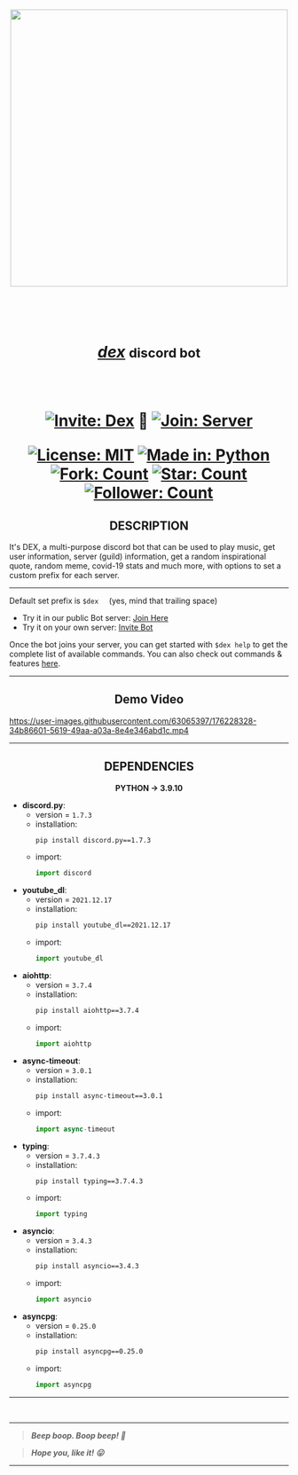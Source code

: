 
<h3 align="center"><a href="https://discord.com/api/oauth2/authorize?client_id=946829157445296188&permissions=397590396532&scope=bot"><img src="https://user-images.githubusercontent.com/63065397/155839904-29ff9faa-f349-4d40-b21c-8f48b856e3a9.jpg" width="500"></a></h3>


<h1 align="center"> 
  
  <br>
  
  <a href="https://discord.com/api/oauth2/authorize?client_id=946829157445296188&permissions=335514139764&scope=bot"><i>dex</i></a> <small>discord bot</small>
  
  <br>
  
  [![Invite: Dex](https://img.shields.io/static/v1?label=%20Invite&message=dex&color=5865F2&style=for-the-badge&logo=discord)](https://discord.com/api/oauth2/authorize?client_id=946829157445296188&permissions=335514139764&scope=bot) 🌟 [![Join: Server](https://img.shields.io/static/v1?label=%20Join&message=here&color=5865F2&style=for-the-badge&logo=discord)](https://discord.gg/FUqqEyBBA3)
  
  [![License: MIT](https://img.shields.io/static/v1?label=License&message=MIT&color=red&style=for-the-badge&logo=giphy)](https://github.com/code-chaser/dex/blob/main/LICENSE) [![Made in: Python](https://img.shields.io/static/v1?label=Made%20in&message=Python&color=yellow&style=for-the-badge&logo=python&logoColor=yellow)](https://github.com/code-chaser/dex/) [![Fork: Count](https://img.shields.io/github/forks/code-chaser/dex?color=blue&label=Forks&style=for-the-badge&logo=gitextensions)](https://github.com/code-chaser/dex/network/members) [![Star: Count](https://img.shields.io/github/stars/code-chaser/dex?color=brightgreen&label=Stars&style=for-the-badge&logo=icinga)](https://github.com/code-chaser/dex/stargazers) [![Follower: Count](https://img.shields.io/github/followers/code-chaser?color=cb5786&label=Followers&style=for-the-badge&logo=github)](https://github.com/code-chaser/)
  
</h1>


<h2 align="center"> DESCRIPTION </h2>
It's DEX, a multi-purpose discord bot that can be used to play music, get user information, server (guild) information, get a random inspirational quote, random meme, covid-19 stats and much more, with options to set a custom prefix for each server.

___

Default set prefix is `$dex ` &nbsp; (yes, mind that trailing space)

- Try it in our public Bot server: [Join Here](https://discord.gg/FUqqEyBBA3)
- Try it on your own server: [Invite Bot](https://discord.com/api/oauth2/authorize?client_id=946829157445296188&permissions=335514139764&scope=bot)

Once the bot joins your server, you can get started with `$dex help` to get the complete list of available commands.
You can also check out commands & features [here](https://github.com/code-chaser/dex/tree/main/docs/commandsAndFeatures.md).
___


<h2 align="center"> Demo Video </h2>


https://user-images.githubusercontent.com/63065397/176228328-34b86601-5619-49aa-a03a-8e4e346abd1c.mp4


___

<h2 align="center"> DEPENDENCIES </h2>
<p align="center"><b>PYTHON -> 3.9.10</b>

- **discord.py**:
  - version = `1.7.3`
  - installation:
    ```bash
    pip install discord.py==1.7.3
    ```
  - import:
    ```python
    import discord
    ```
- **youtube_dl**:
  - version = `2021.12.17`
  - installation:
    ```bash
    pip install youtube_dl==2021.12.17
    ```
  - import:
    ```python
    import youtube_dl
    ```
- **aiohttp**:
  - version = `3.7.4`
  - installation:
    ```bash
    pip install aiohttp==3.7.4
    ```
  - import:
    ```python
    import aiohttp
    ```
- **async-timeout**:
  - version = `3.0.1`
  - installation:
    ```bash
    pip install async-timeout==3.0.1
    ```
  - import:
    ```python
    import async-timeout
    ```
- **typing**:
  - version = `3.7.4.3`
  - installation:
    ```bash
    pip install typing==3.7.4.3
    ```
  - import:
    ```python
    import typing
    ```
- **asyncio**:
  - version = `3.4.3`
  - installation:
    ```bash
    pip install asyncio==3.4.3
    ```
  - import:
    ```python
    import asyncio
    ```
- **asyncpg**:
  - version = `0.25.0`
  - installation:
    ```bash
    pip install asyncpg==0.25.0
    ```
  - import:
    ```python
    import asyncpg
    ```
___

<br>




___
  
> ***Beep boop. Boop beep! 🤖***

> ***Hope you, like it! 😛***
___
